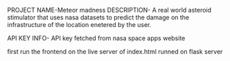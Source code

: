 PROJECT NAME-Meteor madness
DESCRIPTION-
A real world asteroid stimulator that uses  nasa datasets to predict the damage on the infrastructure of the location enetered by the user.


API KEY INFO-
API key fetched from nasa space apps website

first run the frontend on the live server of index.html
runned on flask server


